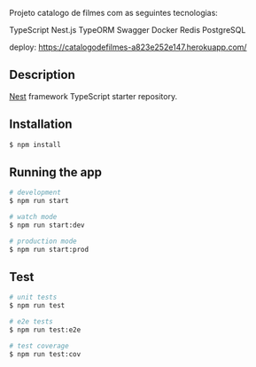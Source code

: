 Projeto catalogo de filmes com as seguintes tecnologias:

TypeScript
Nest.js
TypeORM
Swagger
Docker
Redis
PostgreSQL

deploy: https://catalogodefilmes-a823e252e147.herokuapp.com/

## Description

[Nest](https://github.com/nestjs/nest) framework TypeScript starter repository.

## Installation

```bash
$ npm install
```

## Running the app

```bash
# development
$ npm run start

# watch mode
$ npm run start:dev

# production mode
$ npm run start:prod
```

## Test

```bash
# unit tests
$ npm run test

# e2e tests
$ npm run test:e2e

# test coverage
$ npm run test:cov
```


